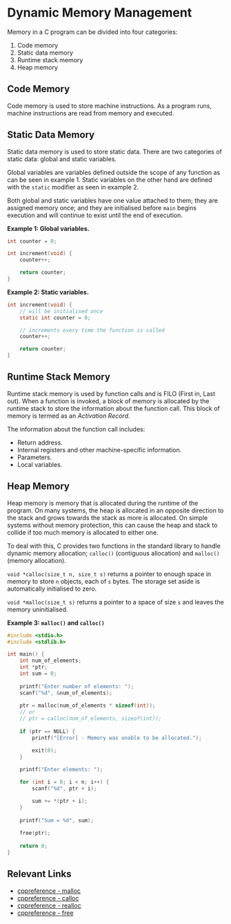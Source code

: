 # Dynamic Memory Management
Memory in a C program can be divided into four categories:
1. Code memory
2. Static data memory
3. Runtime stack memory
4. Heap memory

## Code Memory
Code memory is used to store machine instructions. As a program runs,
machine instructions are read from memory and executed.

## Static Data Memory
Static data memory is used to store static data. There are two categories of
static data: global and static variables.

Global variables are variables defined outside the scope of any function as 
can be seen in example 1. Static variables on the other hand are defined with
the `static` modifier as seen in example 2.

Both global and static variables have one value attached to them; they are
assigned memory once; and they are initialised before `main` begins execution
and will continue to exist until the end of execution.

**Example 1: Global variables.**
```c
int counter = 0;

int increment(void) {
    counter++;

    return counter;
}
```

**Example 2: Static variables.**
```c
int increment(void) {
    // will be initialised once
    static int counter = 0;

    // increments every time the function is called
    counter++;

    return counter;
}
```

## Runtime Stack Memory
Runtime stack memory is used by function calls and is FILO (First in, Last out).
When a function is invoked, a block of memory is allocated by the runtime 
stack to store the information about the function call. This block of memory 
is termed as an _Activation Record_.

The information about the function call includes:
- Return address.
- Internal registers and other machine-specific information.
- Parameters.
- Local variables.

## Heap Memory
Heap memory is memory that is allocated during the runtime of the program.
On many systems, the heap is allocated in an opposite direction to the stack
and grows towards the stack as more is allocated. On simple systems without 
memory protection, this can cause the heap and stack to collide if too much
memory is allocated to either one.

To deal with this, C provides two functions in the standard library to handle
dynamic memory allocation; `calloc()` (contiguous allocation) and `malloc()`
(memory allocation).

`void *calloc(size_t n, size_t s)` returns a pointer to enough space in memory
to store `n` objects, each of `s` bytes. The storage set aside is automatically
initialised to zero.

`void *malloc(size_t s)` returns a pointer to a space of size `s` and leaves the
memory uninitialised.

**Example 3: `malloc()` and `calloc()`**
```c
#include <stdio.h>
#include <stdlib.h>

int main() {
    int num_of_elements;
    int *ptr;
    int sum = 0;
  
    printf("Enter number of elements: ");
    scanf("%d", &num_of_elements);
  
    ptr = malloc(num_of_elements * sizeof(int));
    // or
    // ptr = calloc(num_of_elements, sizeof(int));
   
    if (ptr == NULL) {
        printf("[Error] - Memory was unable to be allocated.");

        exit(0);
    }
  
    printf("Enter elements: ");

    for (int i = 0; i < n; i++) {
        scanf("%d", ptr + i);

        sum += *(ptr + i);
    }
  
    printf("Sum = %d", sum);
    
    free(ptr);
  
    return 0;
}
```

## Relevant Links
- [cppreference - malloc](https://en.cppreference.com/w/c/memory/malloc)
- [cppreference - calloc](https://en.cppreference.com/w/c/memory/calloc)
- [cppreference - realloc](https://en.cppreference.com/w/c/memory/realloc)
- [cppreference - free](https://en.cppreference.com/w/c/memory/free)
